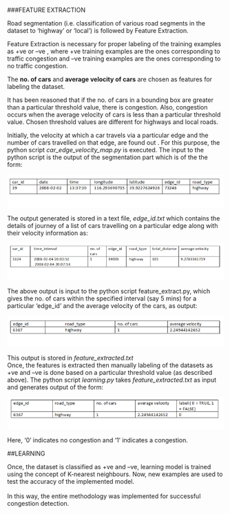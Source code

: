 ###FEATURE EXTRACTION

Road segmentation (i.e. classification of various road segments in the dataset to ‘highway’ or ‘local’) is followed by Feature Extraction. 

   Feature Extraction is necessary for proper labeling of the training examples as +ve or –ve , where +ve training examples are the ones corresponding to traffic congestion and –ve training examples are the ones corresponding to no traffic congestion. 
   
   The **no. of cars** and **average velocity of cars** are chosen as features for labeling the dataset.
   
It has been reasoned that if the no. of cars in a bounding box are greater than a particular threshold value, there is congestion. Also, congestion occurs when the average velocity of cars is less than a particular threshold value. Chosen threshold values are different for highways and local roads. 

  Initially, the velocity at which a car travels via a particular edge and the number of cars travelled on that edge, are found out . For this purpose, the python script *car_edge_velocity_map.py* is executed. The input to the python script is the output of the segmentation part which is of the the form:<br/>

![](https://github.com/cs60050/MacTrackz/blob/master/Picture/1.PNG)

The output generated is stored in a text file, *edge_id.txt* which contains the details of journey of a list of cars travelling on a particular edge along with their velocity information as:<br/>

![](https://github.com/cs60050/MacTrackz/blob/master/Picture/2.png)

The above output is input to the python script feature_extract.py, which gives the no. of cars within the specified interval  (say 5 mins) for a particular ‘edge_id’ and the average velocity of the cars,  as output:<br/>

![](https://github.com/cs60050/MacTrackz/blob/master/Picture/3.png)

This output is stored in *feature_extracted.txt*<br/>
Once, the features is extracted then manually labeling of the datasets as +ve and –ve is done based on a particular threshold value (as described above). The python script *learning.py* takes *feature_extracted.txt* as input and generates output of the form:<br/>

![](https://github.com/cs60050/MacTrackz/blob/master/Picture/4.png)

Here,  ‘0’ indicates no congestion and ‘1’ indicates a congestion.<br/>

##LEARNING

   Once, the dataset is classified as +ve and –ve, learning model is trained using the concept of K-nearest neighbours. Now, new examples are used to test the accuracy of the implemented model.<br/>  
In this way, the entire methodology was implemented for successful congestion detection.
